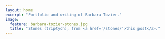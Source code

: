 ```yaml
---
layout: home
excerpt: "Portfolio and writing of Barbara Tozier."
image:
  feature: barbara-tozier-stones.jpg
  title: "Stones (triptych), from <a href='/stones/'>this post</a>."
---
```


